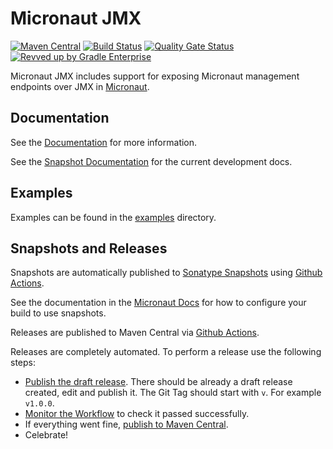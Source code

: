 # Micronaut JMX

[![Maven Central](https://img.shields.io/maven-central/v/io.micronaut.jmx/micronaut-jmx.svg?label=Maven%20Central)](https://search.maven.org/search?q=g:%22io.micronaut.jmx%22%20AND%20a:%22micronaut-jmx%22)
[![Build Status](https://github.com/micronaut-projects/micronaut-jmx/workflows/Java%20CI/badge.svg)](https://github.com/micronaut-projects/micronaut-jmx/actions)
[![Quality Gate Status](https://sonarcloud.io/api/project_badges/measure?project=micronaut-projects_micronaut-jmx&metric=alert_status)](https://sonarcloud.io/summary/new_code?id=micronaut-projects_micronaut-jmx)
[![Revved up by Gradle Enterprise](https://img.shields.io/badge/Revved%20up%20by-Gradle%20Enterprise-06A0CE?logo=Gradle&labelColor=02303A)](https://ge.micronaut.io/scans)

Micronaut JMX includes support for exposing Micronaut management endpoints over JMX in [Micronaut](https://micronaut.io/).

## Documentation

See the [Documentation](https://micronaut-projects.github.io/micronaut-jmx/latest/guide/) for more information.

See the [Snapshot Documentation](https://micronaut-projects.github.io/micronaut-jmx/snapshot/guide/) for the current development docs.

## Examples

Examples can be found in the [examples](https://github.com/micronaut-projects/micronaut-jmx/tree/master/examples) directory.

## Snapshots and Releases

Snapshots are automatically published to [Sonatype Snapshots](https://s01.oss.sonatype.org/content/repositories/snapshots/io/micronaut/) using [Github Actions](https://github.com/micronaut-projects/micronaut-jmx/actions).

See the documentation in the [Micronaut Docs](https://docs.micronaut.io/latest/guide/index.html#usingsnapshots) for how to configure your build to use snapshots.

Releases are published to Maven Central via [Github Actions](https://github.com/micronaut-projects/micronaut-jmx/actions).

Releases are completely automated. To perform a release use the following steps:

* [Publish the draft release](https://github.com/micronaut-projects/micronaut-jmx/releases). There should be already a draft release created, edit and publish it. The Git Tag should start with `v`. For example `v1.0.0`.
* [Monitor the Workflow](https://github.com/micronaut-projects/micronaut-jmx/actions?query=workflow%3ARelease) to check it passed successfully.
* If everything went fine, [publish to Maven Central](https://github.com/micronaut-projects/micronaut-jmx/actions?query=workflow%3A"Maven+Central+Sync").
* Celebrate!
